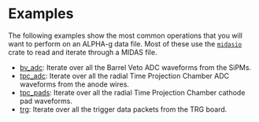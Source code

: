 # Examples

The following examples show the most common operations that you will want to
perform on an ALPHA-g data file. Most of these use the
[`midasio`](https://github.com/MIDAS-rs/midasio) crate to read and iterate
through a MIDAS file.

- [bv_adc](./bv_adc.rs): Iterate over all the Barrel Veto ADC waveforms from the
SiPMs.
- [tpc_adc](./tpc_adc.rs): Iterate over all the radial Time Projection Chamber
ADC waveforms from the anode wires.
- [tpc_pads](./tpc_pads.rs): Iterate over all the radial Time Projection Chamber 
cathode pad waveforms.
- [trg](./trg.rs): Iterate over all the trigger data packets from the TRG board.

